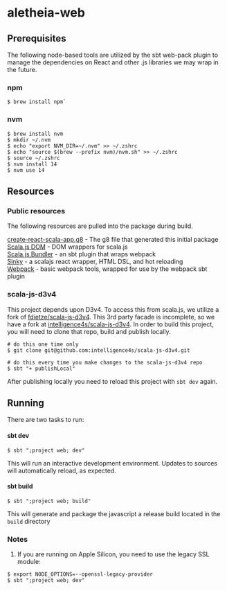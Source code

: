 # aletheia-web
## Prerequisites
The following node-based tools are utilized by the sbt web-pack plugin to manage the dependencies
on React and other .js libraries we may wrap in the future.
### npm
```
$ brew install npm`
```
### nvm 
```
$ brew install nvm
$ mkdir ~/.nvm
$ echo "export NVM_DIR=~/.nvm" >> ~/.zshrc
$ echo "source $(brew --prefix nvm)/nvm.sh" >> ~/.zshrc
$ source ~/.zshrc
$ nvm install 14
$ nvm use 14
```

## Resources

### Public resources
The following resources are pulled into the package during build.

[create-react-scala-app.g8](https://github.com/shadaj/create-react-scala-app.g8) - The g8 file that generated this initial package<br>
[Scala.js DOM](https://github.com/scala-js/scala-js-dom) - DOM wrappers for scala.js<br>
[Scala.js Bundler](https://github.com/scalacenter/scalajs-bundler) - an sbt plugin that wraps webpack <br>
[Sinky](slinky.dev) - a scalajs react wrapper, HTML DSL, and hot reloading<br>
[Webpack](https://webpack.js.org/) - basic webpack tools, wrapped for use by the webpack sbt plugin

### scala-js-d3v4

This project depends upon D3v4. To access this from scala.js, we utilize a fork of [fdietze/scala-js-d3v4](https://github.com/fdietze/scala-js-d3v4). 
This 3rd party facade is incomplete, so we have a fork at [intelligence4s/scala-js-d3v4](https://github.com/intelligence4s/scala-js-d3v4). In order to 
build this project, you will need to clone that repo, build and publish locally.

```
# do this one time only
$ git clone git@github.com:intelligence4s/scala-js-d3v4.git

# do this every time you make changes to the scala-js-d3v4 repo
$ sbt "+ publishLocal"
```

After publishing locally you need to reload this project with `sbt dev` again.

## Running

There are two tasks to run: 

#### sbt dev
```
$ sbt ";project web; dev" 
```
This will run an interactive development environment. Updates to sources will automatically 
reload, as expected.

#### sbt build
```
$ sbt ";project web; build" 
```
This will generate and package the javascript a release build located in the `build`
directory

### Notes
1. If you are running on Apple Silicon, you need to use the legacy SSL module:
```
$ export NODE_OPTIONS=--openssl-legacy-provider
$ sbt ";project web; dev"
```